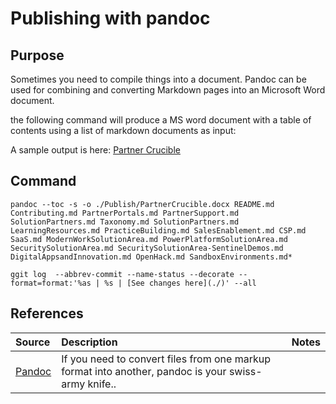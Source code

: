 # Publishing with pandoc

## Purpose

Sometimes you need to compile things into a document. Pandoc can be used for combining and converting Markdown pages into an Microsoft Word document.

the following command will produce a MS word document with a table of contents using a list of markdown documents as input:

A sample output is here: [Partner Crucible](./PartnerCrucible.docx)

## Command
```
pandoc --toc -s -o ./Publish/PartnerCrucible.docx README.md Contributing.md PartnerPortals.md PartnerSupport.md SolutionPartners.md Taxonomy.md SolutionPartners.md LearningResources.md PracticeBuilding.md SalesEnablement.md CSP.md SaaS.md ModernWorkSolutionArea.md PowerPlatformSolutionArea.md SecuritySolutionArea.md SecuritySolutionArea-SentinelDemos.md DigitalAppsandInnovation.md OpenHack.md SandboxEnvironments.md*
```
```
ggit log  --abbrev-commit --name-status --decorate --format=format:'%as | %s | [See changes here](./)' --all 
```
## References


Source | Description | Notes
:----- | :-----  | :-----
[Pandoc](https://pandoc.org/) | If you need to convert files from one markup format into another, pandoc is your swiss-army knife..

